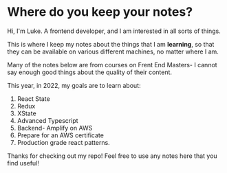 # Where do you keep your notes?

Hi, I'm Luke. A frontend developer, and I am interested in all sorts of things.

This is where I keep my notes about the things that I am **learning**, so that they can be available on various different machines, no matter where I am.

Many of the notes below are from courses on Frent End Masters- I cannot say enough good things about the quality of their content.

This year, in 2022, my goals are to learn about:

1. React State
2. Redux
3. XState
4. Advanced Typescript
5. Backend- Amplify on AWS
6. Prepare for an AWS certificate
7. Production grade react patterns.

Thanks for checking out my repo! Feel free to use any notes here that you find useful!

